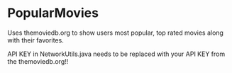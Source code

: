 # PopularMovies
Uses themoviedb.org to show users most popular, top rated movies along with their favorites.

API KEY in NetworkUtils.java needs to be replaced with your API KEY from the themoviedb.org!!
